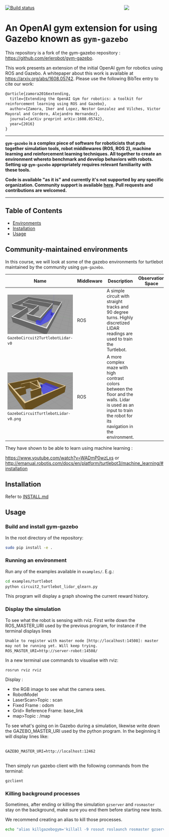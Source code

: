 <img src="data/logo.jpg" width=25% align="right" /> [![Build status](https://travis-ci.org/erlerobot/gym-gazebo.svg?branch=master)](https://travis-ci.org/erlerobot/gym-gazebo)

# An OpenAI gym extension for using Gazebo known as `gym-gazebo`

<!--[![alt tag](https://travis-ci.org/erlerobot/gym.svg?branch=master)](https://travis-ci.org/erlerobot/gym)-->

This repository is a fork of the gym-gazebo repository : https://github.com/erlerobot/gym-gazebo.

This work presents an extension of the initial OpenAI gym for robotics using ROS and Gazebo. A whitepaper about this work is available at https://arxiv.org/abs/1608.05742. Please use the following BibTex entry to cite our work:

```
@article{zamora2016extending,
  title={Extending the OpenAI Gym for robotics: a toolkit for reinforcement learning using ROS and Gazebo},
  author={Zamora, Iker and Lopez, Nestor Gonzalez and Vilches, Victor Mayoral and Cordero, Alejandro Hernandez},
  journal={arXiv preprint arXiv:1608.05742},
  year={2016}
}
```

-----

**`gym-gazebo` is a complex piece of software for roboticists that puts together simulation tools, robot middlewares (ROS, ROS 2), machine learning and reinforcement learning techniques. All together to create an environment whereto benchmark and develop behaviors with robots. Setting up `gym-gazebo` appropriately requires relevant familiarity with these tools.**

**Code is available "as it is" and currently it's not supported by any specific organization. Community support is available [here](https://github.com/erlerobot/gym-gazebo/issues). Pull requests and contributions are welcomed.**

-----

## Table of Contents
- [Environments](#community-maintained-environments)
- [Installation](#installation)
- [Usage](#usage)


## Community-maintained environments
In this course, we will look at some of the gazebo environments for turtlebot maintained by the community using `gym-gazebo`.

| Name | Middleware | Description | Observation Space | Action Space | Reward range |
| ---- | ------ | ----------- | ----- | --------- | -------- |
| ![GazeboCircuit2TurtlebotLidar-v0](imgs/GazeboCircuit2TurtlebotLidar-v0.png)`GazeboCircuit2TurtlebotLidar-v0` | ROS | A simple circuit with straight tracks and 90 degree turns. Highly discretized LIDAR readings are used to train the Turtlebot. | | | |
| ![GazeboCircuitTurtlebotLidar-v0](imgs/GazeboCircuitTurtlebotLidar-v0.png)`GazeboCircuitTurtlebotLidar-v0.png` | ROS | A more complex maze  with high contrast colors between the floor and the walls. Lidar is used as an input to train the robot for its navigation in the environment. | | | TBD |

They have shown to be able to learn using machine learning :

https://www.youtube.com/watch?v=WADmP0wzLxs or http://emanual.robotis.com/docs/en/platform/turtlebot3/machine_learning/#installation

## Installation
Refer to [INSTALL.md](INSTALL.md)

## Usage

### Build and install gym-gazebo

In the root directory of the repository:

```bash
sudo pip install -e .
```

### Running an environment
Run any of the examples available in `examples/`. E.g.:

```bash
cd examples/turtlebot
python circuit2_turtlebot_lidar_qlearn.py
```

This program will display a graph showing the current reward history.


### Display the simulation

To see what the robot is sensing with rviz. First write down the ROS_MASTER_URI used by the previous program, for instance if the terminal displays lines
```Roscore launched!
Unable to register with master node [http://localhost:14508]: master may not be running yet. Will keep trying.
ROS_MASTER_URI=http://server-robot:14508/
```
In a new terminal use commands to visualise with rviz: 
```export ROS_MASTER_URI=http://server-robot:14508
rosrun rviz rviz
```

Display :
- the RGB image to see what the camera sees.
- RobotModel
- LaserScan>Topic : scan
- Fixed Frame : odom
- Grid> Reference Frame: base_link
- map>Topic :  /map

To see what's going on in Gazebo during a simulation, likewise write down the GAZEBO_MASTER_URI used by the python program. In the beginning it will display lines like:
```ROS_MASTER_URI=http://localhost:12461

GAZEBO_MASTER_URI=http://localhost:12462


```

Then simply run gazebo client with the following commands from the terminal:

```export GAZEBO_MASTER_URI=http://localhost:12462
gzclient
```

### Killing background processes

Sometimes, after ending or killing the simulation `gzserver` and `rosmaster` stay on the background, make sure you end them before starting new tests.

We recommend creating an alias to kill those processes.

```bash
echo "alias killgazebogym='killall -9 rosout roslaunch rosmaster gzserver nodelet robot_state_publisher gzclient'" >> ~/.bashrc
```
